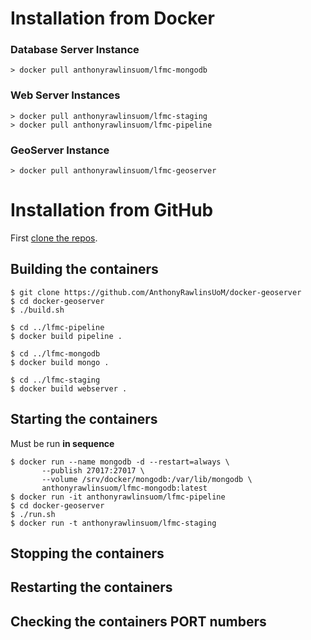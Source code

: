 # Installation from Docker

### Database Server Instance

	> docker pull anthonyrawlinsuom/lfmc-mongodb

### Web Server Instances

	> docker pull anthonyrawlinsuom/lfmc-staging
	> docker pull anthonyrawlinsuom/lfmc-pipeline

### GeoServer Instance

	> docker pull anthonyrawlinsuom/lfmc-geoserver
	
# Installation from GitHub

First [clone the repos](download).

## Building the containers

	$ git clone https://github.com/AnthonyRawlinsUoM/docker-geoserver
	$ cd docker-geoserver
	$ ./build.sh
	
	$ cd ../lfmc-pipeline
	$ docker build pipeline .
	
	$ cd ../lfmc-mongodb
	$ docker build mongo .
	
	$ cd ../lfmc-staging
	$ docker build webserver .

## Starting the containers

Must be run **in sequence**

	$ docker run --name mongodb -d --restart=always \
           --publish 27017:27017 \
           --volume /srv/docker/mongodb:/var/lib/mongodb \
           anthonyrawlinsuom/lfmc-mongodb:latest
	$ docker run -it anthonyrawlinsuom/lfmc-pipeline
	$ cd docker-geoserver
	$ ./run.sh 
	$ docker run -t anthonyrawlinsuom/lfmc-staging

## Stopping the containers

## Restarting the containers

## Checking the containers PORT numbers

